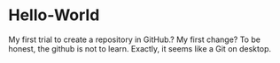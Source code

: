 # Hello-World
My first trial to create a repository in GitHub.?
My first change? To be honest, the github is not to learn. Exactly, it seems like a Git on desktop.

